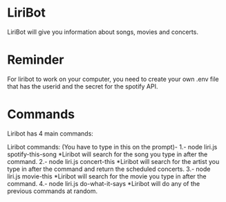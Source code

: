 # LiriBot

LiriBot will give you information about songs, movies and concerts.

# Reminder

For liribot to work on your computer, you need to create your own .env file that has the userid and the secret for the spotify API.

# Commands

Liribot has 4 main commands:

Liribot commands: (You have to type in this on the prompt)-
1.- node liri.js spotify-this-song <song you want to know about>
  *Liribot will search for the song you type in after the command.
2.- node liri.js concert-this <artist concerts you want to know about>
  *Liribot will search for the artist you type in after the command and return the scheduled concerts.
3.- node liri.js movie-this <movie you want to know about>
  *Liribot will search for the movie you type in after the command.
4.- node liri.js do-what-it-says 
  *Liribot will do any of the previous commands at random.
